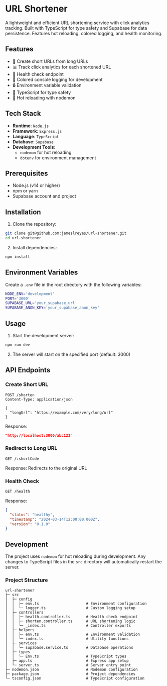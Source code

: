 # URL Shortener

A lightweight and efficient URL shortening service with click analytics tracking. Built with TypeScript for type safety and Supabase for data persistence. Features hot reloading, colored logging, and health monitoring.

## Features

- 🔗 Create short URLs from long URLs
- 📊 Track click analytics for each shortened URL
- 🏥 Health check endpoint
- 🎨 Colored console logging for development
- 🔒 Environment variable validation
- 📝 TypeScript for type safety
- 🚀 Hot reloading with nodemon

## Tech Stack

- **Runtime**: `Node.js`
- **Framework**: `Express.js`
- **Language**: `TypeScript`
- **Database**: `Supabase`
- **Development Tools**:
  - `nodemon` for hot reloading
  - `dotenv` for environment management

## Prerequisites

- Node.js (v14 or higher)
- npm or yarn
- Supabase account and project

## Installation

1. Clone the repository:

```bash
git clone git@github.com:jameslreyes/url-shortener.git
cd url-shortener
```

2. Install dependencies:

```bash
npm install
```

## Environment Variables

Create a `.env` file in the root directory with the following variables:

```bash
NODE_ENV='development'
PORT='3000'
SUPABASE_URL='your_supabase_url'
SUPABASE_ANON_KEY='your_supabase_anon_key'
```

## Usage

1. Start the development server:

```bash
npm run dev
```

2. The server will start on the specified port (default: 3000)

## API Endpoints

### Create Short URL

```http
POST /shorten
Content-Type: application/json

{
  "longUrl": "https://example.com/very/long/url"
}
```

Response:

```json
"http://localhost:3000/abc123"
```

### Redirect to Long URL

```http
GET /:shortCode
```

Response: Redirects to the original URL

### Health Check

```http
GET /health
```

Response:

```json
{
  "status": "healthy",
  "timestamp": "2024-03-14T12:00:00.000Z",
  "version": "0.1.0"
}
```

## Development

The project uses `nodemon` for hot reloading during development. Any changes to TypeScript files in the `src` directory will automatically restart the server.

### Project Structure

```text
url-shortener
├─ src
│  ├─ config
│  │  ├─ env.ts                     # Environment configuration
│  │  └─ logger.ts                  # Custom logging setup
│  ├─ controllers
│  │  ├─ health.controller.ts       # Health check endpoint
│  │  ├─ shorten.controller.ts      # URL shortening logic
│  │  └─ _index.ts                  # Controller exports
│  ├─ helpers
│  │  ├─ env.ts                     # Environment validation
│  │  └─ index.ts                   # Utility functions
│  ├─ services
│  │  └─ supabase.service.ts        # Database operations
│  ├─ types
│  │  └─ Env.ts                     # TypeScript types
│  ├─ app.ts                        # Express app setup
│  └─ server.ts                     # Server entry point
├─ nodemon.json                     # Nodemon configuration
├─ package.json                     # Project dependencies
└─ tsconfig.json                    # TypeScript configuration
```
